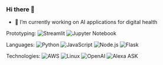 ### Hi there 👋
- 🔭 I’m currently working on AI applications for digital health

Prototyping:
![Streamlit](https://img.shields.io/badge/-Streamlit-000?&logo=Streamlit)
![Jupyter Notebook](https://img.shields.io/badge/-Jupyter-000?&logo=Jupyter)

Languages: 
![Python](https://img.shields.io/badge/-Python-000?&logo=Python)
![JavaScript](https://img.shields.io/badge/-JavaScript-000?&logo=JavaScript)
![Node.js](https://img.shields.io/badge/-Node.js-000?&logo=node.js)
![Flask](https://img.shields.io/badge/-Flask-000?&logo=Flask)

Technologies:
![AWS](https://img.shields.io/badge/-AWS-000?&logo=Amazon-AWS&logoColor=F90)
![Linux](https://img.shields.io/badge/-Linux-000?&logo=Linux)
![OpenAI](https://img.shields.io/badge/-OpenAI-000?&logo=OpenAI)
![Alexa ASK](https://img.shields.io/badge/-Alexa-000?&logo=Amazon-Alexa)
